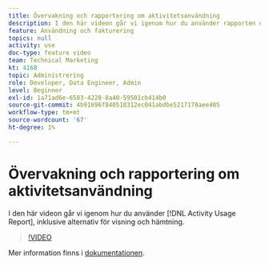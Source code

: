 ```yaml
---
title: Övervakning och rapportering om aktivitetsanvändning
description: I den här videon går vi igenom hur du använder rapporten om aktivitetsanvändning, inklusive alternativ för visning och hämtning.
feature: Användning och fakturering
topics: null
activity: use
doc-type: feature video
team: Technical Marketing
kt: 4168
topic: Administrering
role: Developer, Data Engineer, Admin
level: Beginner
exl-id: 1a71ad6e-6583-4228-8a40-59501cb414b0
source-git-commit: 4b91696f840518312ec041abdbe5217178aee405
workflow-type: tm+mt
source-wordcount: '67'
ht-degree: 1%

---
```


# Övervakning och rapportering om aktivitetsanvändning

I den här videon går vi igenom hur du använder [!DNL Activity Usage Report], inklusive alternativ för visning och hämtning.

>[!VIDEO](https://video.tv.adobe.com/v/31443/?quality=12)

Mer information finns i [dokumentationen](https://docs.adobe.com/content/help/en/audience-manager/user-guide/features/administration/activity-usage-reporting.html).
